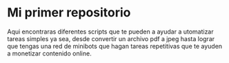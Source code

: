 # Mi primer repositorio 

Aqui encontraras diferentes scripts que te pueden a ayudar a utomatizar tareas simples ya sea, desde convertir un archivo pdf a jpeg hasta lograr que tengas una red de minibots que hagan tareas repetitivas que te ayuden a monetizar contenido online.